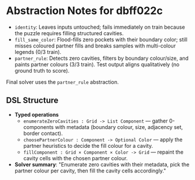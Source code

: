 # Abstraction Notes for dbff022c

- `identity`: Leaves inputs untouched; fails immediately on train because the puzzle requires filling structured cavities.
- `fill_same_color`: Flood-fills zero pockets with their boundary color; still misses coloured partner fills and breaks samples with multi-colour legends (0/3 train).
- `partner_rule`: Detects zero cavities, filters by boundary colour/size, and paints partner colours (3/3 train). Test output aligns qualitatively (no ground truth to score).

Final solver uses the `partner_rule` abstraction.

## DSL Structure
- **Typed operations**
  - `enumerateZeroCavities : Grid -> List Component` — gather 0-components with metadata (boundary colour, size, adjacency set, border contact).
  - `choosePartnerColour : Component -> Optional Color` — apply the partner heuristics to decide the fill colour for a cavity.
  - `fillComponent : Grid × Component × Color -> Grid` — repaint the cavity cells with the chosen partner colour.
- **Solver summary**: "Enumerate zero cavities with their metadata, pick the partner colour per cavity, then fill the cavity cells accordingly."
